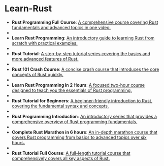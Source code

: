 # Learn-Rust


- **Rust Programming Full Course**: [A comprehensive course covering Rust fundamentals and advanced topics in one video.](https://www.youtube.com/watch?v=rQ_J9WH6CGk)
- 
- **Learn Rust Programming**: [An introductory guide to learning Rust from scratch with practical examples.](https://www.youtube.com/watch?v=BpPEoZW5IiY)
- 
- **Rust Tutorial**: [A step-by-step tutorial series covering the basics and more advanced features of Rust.](https://www.youtube.com/watch?v=T_KrYLW4jw8&list=PLzMcBGfZo4-nyLTlSRBvo0zjSnCnqjHYQ)
- 
- **Rust 101 Crash Course**: [A concise crash course that introduces the core concepts of Rust quickly.](https://www.youtube.com/watch?v=lzKeecy4OmQ)
- 
- **Learn Rust Programming in 2 Hours**: [A focused two-hour course designed to teach you the essentials of Rust programming.](https://www.youtube.com/watch?v=RU7BYxmSBNg)
- 
- **Rust Tutorial for Beginners**: [A beginner-friendly introduction to Rust, covering the fundamental syntax and concepts.](https://www.youtube.com/watch?v=qP7LzZqGh30)
- 
- **Rust Programming Introduction**: [An introductory series that provides a comprehensive overview of Rust programming fundamentals.](https://www.youtube.com/watch?v=jAm7xrRxEUE&list=PL_c9BZzLwBRIymgB73pHXIgazpB-uszKU)
- 
- **Complete Rust Marathon in 6 hours**: [An in-depth marathon course that covers Rust programming from basics to advanced topics over six hours.](https://www.youtube.com/watch?v=joCFbTJt0o0)
- 
- **Rust Tutorial Full Course**: [A full-length tutorial course that comprehensively covers all key aspects of Rust.](https://www.youtube.com/watch?v=ygL_xcavzQ4)
